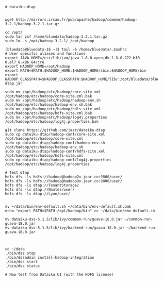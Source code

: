     # dataiku-dtap


    wget http://mirrors.ircam.fr/pub/apache/hadoop/common/hadoop-3.2.1/hadoop-3.2.1.tar.gz

    cd /opt/
    sudo tar zxf /home/bluedata/hadoop-3.2.1.tar.gz
    sudo ln -s /opt/hadoop-3.2.1/ /opt/hadoop

    [bluedata@bluedata-16 ~]$ tail -6 /home/bluedata/.bashrc
    # User specific aliases and functions
    export JAVA_HOME=/usr/lib/jvm/java-1.8.0-openjdk-1.8.0.222.b10-0.el7_6.x86_64/jre
    export HADOOP_HOME=/opt/hadoop
    export PATH=$PATH:$HADOOP_HOME:$HADOOP_HOME/sbin:$HADOOP_HOME/bin
    export HADOOP_CLASSPATH=$HADOOP_CLASSPATH:$HADOOP_HOME/lib/:/opt/bluedata/bluedata-dtap.jar

    sudo mv /opt/hadoop/etc/hadoop/core-site.xml /opt/hadoop/etc/hadoop/core-site.xml.bak
    sudo mv /opt/hadoop/etc/hadoop/hadoop-env.sh /opt/hadoop/etc/hadoop/hadoop-env.sh.bak
    sudo mv /opt/hadoop/etc/hadoop/hdfs-site.xml /opt/hadoop/etc/hadoop/hdfs-site.xml.bak
    sudo mv /opt/hadoop/etc/hadoop/log4j.properties /opt/hadoop/etc/hadoop/log4j.properties.bak

    git clone https://github.com/jear/dataiku-dtap
    sudo cp dataiku-dtap/hadoop-conf/core-site.xml /opt/hadoop/etc/hadoop/core-site.xml 
    sudo cp dataiku-dtap/hadoop-conf/hadoop-env.sh /opt/hadoop/etc/hadoop/hadoop-env.sh 
    sudo cp dataiku-dtap/hadoop-conf/hdfs-site.xml /opt/hadoop/etc/hadoop/hdfs-site.xml 
    sudo cp dataiku-dtap/hadoop-conf/log4j.properties /opt/hadoop/etc/hadoop/log4j.properties 

    # Test dtap
    hdfs dfs -ls hdfs://hadoop@hadoop2x.jear.co:9000/user/
    hdfs dfs -ls hdfs://hadoop@hadoop3x.jear.co:9000/user/
    hdfs dfs -ls dtap://TenantStorage/
    hdfs dfs -ls dtap://Nantes/user/
    hdfs dfs -ls dtap://Lyon/user/


    mv ~/data/bin/env-default.sh ~/data/bin/env-default.sh.bak
    echo "export PATH=$PATH:/opt/hadoop/bin" >> ~/data/bin/env-default.sh

    mv dataiku-dss-5.1.5/lib/ivy/common-run/guava-18.0.jar ~/common-run-guava-18.0.jar
    mv dataiku-dss-5.1.5/lib/ivy/backend-run/guava-18.0.jar ~/backend-run-guava-18.0.jar
    
    

    cd ~/data
    ./bin/dss stop
    ./bin/dssadmin install-hadoop-integration
    ./bin/dss start
    ./bin/dss status

    # Now test from Dataiku UI (with the HDFS license)

